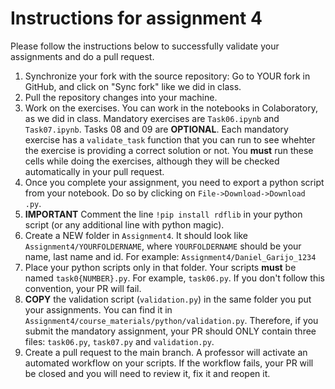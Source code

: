 # Instructions for assignment 4
Please follow the instructions below to successfully validate your assignments and do a pull request.

1. Synchronize your fork with the source repository: Go to YOUR fork in GitHub, and click on "Sync fork" like we did in class.
2. Pull the repository changes into your machine.
3. Work on the exercises. You can work in the notebooks in Colaboratory, as we did in class.  Mandatory exercises are `Task06.ipynb` and `Task07.ipynb`. Tasks 08 and 09 are **OPTIONAL**. Each mandatory exercise has a `validate_task` function that you can run to see whehter the exercise is providing a correct solution or not. You **must** run these cells while doing the exercises, although they will be checked automatically in your pull request.
4. Once you complete your assignment, you need to export a python script from your notebook. Do so by clicking on `File->Download->Download .py`.
5. **IMPORTANT** Comment the line `!pip install rdflib` in your python script (or any additional line with python magic).
6. Create a NEW folder in `Assignment4`. It should look like `Assignment4/YOURFOLDERNAME`, where `YOURFOLDERNAME` should be your name, last name and id. For example: `Assignment4/Daniel_Garijo_1234`
7. Place your python scripts only in that folder. Your scripts **must** be named `task0{NUMBER}.py`. For example, `task06.py`. If you don't follow this convention, your PR will fail. 
8. **COPY** the validation script (`validation.py`) in the same folder you put your assignments. You can find it in `Assignment4/course_materials/python/validation.py`. Therefore, if you submit the mandatory assignment, your PR should ONLY contain three files: `task06.py`, `task07.py` and `validation.py`.
9. Create a pull request to the main branch. A professor will activate an automated workflow on your scripts. If the workflow fails, your PR will be closed and you will need to review it, fix it and reopen it.
